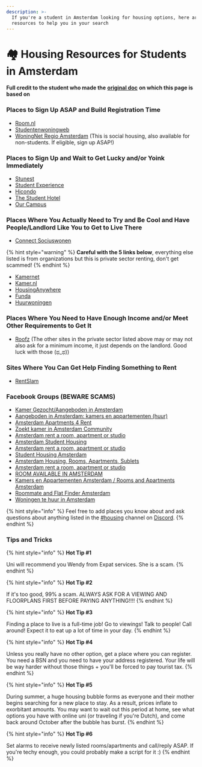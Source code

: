 ```yaml
---
description: >-
  If you're a student in Amsterdam looking for housing options, here are some
  resources to help you in your search
---
```


# 🏘 Housing Resources for Students in Amsterdam

&#x20;**Full credit to the student who made the** [**original doc**](https://docs.google.com/document/d/1ozPf7sfI6Auh0GI2xT\_g7csGCrKKj4tCFkUJP1WMfyI/edit) **on which this page is based on**

### Places to Sign Up ASAP and Build Registration Time

* [Room.nl](https://www.room.nl/en/home)
* [Studentenwoningweb](https://www.studentenwoningweb.nl/en/)
* [WoningNet Regio Amsterdam](https://www.woningnetregioamsterdam.nl/) (This is social housing, also available for non-students. If eligible, sign up ASAP!)

### Places to Sign Up and Wait to Get Lucky and/or Yoink Immediately

* [Stunest](https://www.stunest.nl/)
* [Student Experience](https://studentexperience.nl/en/)
* [Hicondo](https://www.hicondo.nl/en/)
* [The Student Hotel](https://www.thestudenthotel.com/)
* [Our Campus](https://www.ourcampus.nl/)

### Places Where You Actually Need to Try and Be Cool and Have People/Landlord Like You to Get to Live There

* [Connect Sociuswonen](https://connect.sociuswonen.nl/)

{% hint style="warning" %}
**Careful with the 5 links below**, everything else listed is from organizations but this is private sector renting, don't get scammed!
{% endhint %}

* [Kamernet](https://kamernet.nl/en)
* [Kamer.nl](https://www.kamer.nl/en/)
* [HousingAnywhere](https://housinganywhere.com/s/Amsterdam--Netherlands)
* [Funda](https://www.funda.nl/huur/heel-nederland/)
* [Huurwoningen](https://www.huurwoningen.com)

### Places Where You Need to Have Enough Income and/or Meet Other Requirements to Get It

* [Roofz](https://www.roofz.eu/availability) (The other sites in the private sector listed above may or may not also ask for a minimum income, it just depends on the landlord. Good luck with those (ಥ\_ಥ))

### Sites Where You Can Get Help Finding Something to Rent

* [RentSlam](https://rentslam.com/)

### Facebook Groups (BEWARE SCAMS)

* [Kamer Gezocht/Aangeboden in Amsterdam](https://www.facebook.com/groups/1695927010691648/)
* [Aangeboden in Amsterdam: kamers en appartementen (huur)](https://www.facebook.com/groups/237588910260110/)
* [Amsterdam Apartments 4 Rent](https://www.facebook.com/groups/amsterdam.apartments/)
* [Zoekt kamer in Amsterdam Community](https://www.facebook.com/groups/zoektkamerinamsterdam/)
* [Amsterdam rent a room, apartment or studio](https://www.facebook.com/groups/143224392751384/?multi\_permalinks=1055129974894150)
* [Amsterdam Student Housing](https://www.facebook.com/groups/amsterdamstudenthousing/?multi\_permalinks=906050049968351)
* [Amsterdam rent a room, apartment or studio](https://www.facebook.com/groups/484600675031215/)
* [Student Housing Amsterdam](https://www.facebook.com/groups/577890138899102/)
* [Amsterdam Housing, Rooms, Apartments, Sublets](https://www.facebook.com/groups/251441185632701/)
* [Amsterdam rent a room, apartment or studio](https://www.facebook.com/groups/Amsterdam.Accommodations/)
* [ROOM AVAILABLE IN AMSTERDAM](https://www.facebook.com/groups/182547965445/)
* [Kamers en Appartementen Amsterdam / Rooms and Apartments Amsterdam](https://www.facebook.com/groups/kamersappartementenamsterdam/)
* [Roommate and Flat Finder Amsterdam](https://www.facebook.com/groups/amsterdamroomskamers/)
* [Woningen te huur in Amsterdam](https://www.facebook.com/groups/woningeninamsterdam/)

{% hint style="info" %}
Feel free to add places you know about and ask questions about anything listed in the [#housing](https://canary.discord.com/channels/862806660249944091/988886047947624518) channel on [Discord](https://discord.gg/MGG72qsKrn).
{% endhint %}

### Tips and Tricks

{% hint style="info" %}
**Hot Tip #1**

Uni will recommend you Wendy from Expat services. She is a scam.
{% endhint %}

{% hint style="info" %}
**Hot Tip #2**

If it's too good, 99% a scam. ALWAYS ASK FOR A VIEWING AND FLOORPLANS FIRST BEFORE PAYING ANYTHING!!!!
{% endhint %}

{% hint style="info" %}
**Hot Tip #3**

Finding a place to live is a full-time job! Go to viewings! Talk to people! Call around! Expect it to eat up a lot of time in your day.
{% endhint %}

{% hint style="info" %}
**Hot Tip #4**&#x20;

Unless you really have no other option, get a place where you can register. You need a BSN and you need to have your address registered. Your life will be way harder without those things + you'll be forced to pay tourist tax.
{% endhint %}

{% hint style="info" %}
**Hot Tip #5**

During summer, a huge housing bubble forms as everyone and their mother begins searching for a new place to stay. As a result, prices inflate to exorbitant amounts. You may want to wait out this period at home, see what options you have with online uni (or traveling if you're Dutch), and come back around October after the bubble has burst.
{% endhint %}

{% hint style="info" %}
**Hot Tip #6**

Set alarms to receive newly listed rooms/apartments and call/reply ASAP. If you're techy enough, you could probably make a script for it :)
{% endhint %}
